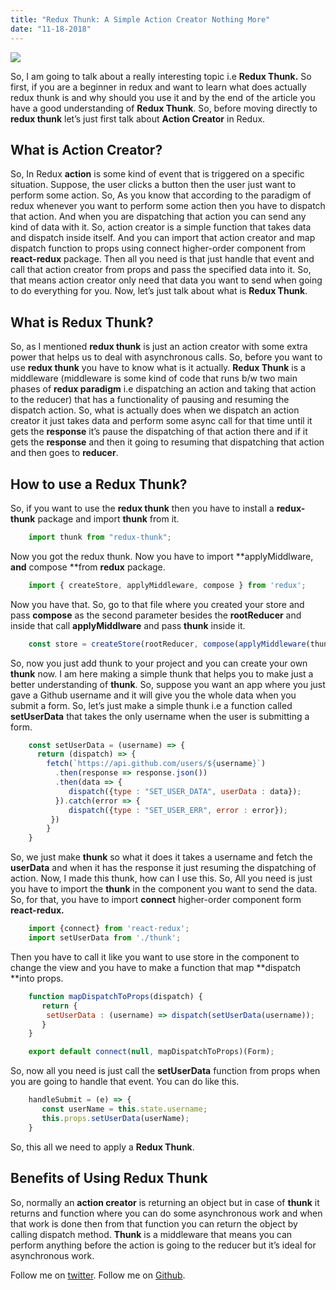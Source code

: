 ```yaml
---
title: "Redux Thunk: A Simple Action Creator Nothing More"
date: "11-18-2018"
---
```



![](https://images.unsplash.com/photo-1508522109214-4df07c2e9d90)

So, I am going to talk about a really interesting topic i.e **Redux Thunk.** So first, if you are a beginner in redux and want to learn what does actually redux thunk is and why should you use it and by the end of the article you have a good understanding of **Redux Thunk**. So, before moving directly to **redux thunk** let’s just first talk about **Action Creator** in Redux.

## **What is Action Creator?**

So, In Redux **action** is some kind of event that is triggered on a specific situation. Suppose, the user clicks a button then the user just want to perform some action. So, As you know that according to the paradigm of redux whenever you want to perform some action then you have to dispatch that action. And when you are dispatching that action you can send any kind of data with it. So, action creator is a simple function that takes data and dispatch inside itself. And you can import that action creator and map dispatch function to props using connect higher-order component from **react-redux** package. Then all you need is that just handle that event and call that action creator from props and pass the specified data into it. So, that means action creator only need that data you want to send when going to do everything for you.
Now, let’s just talk about what is **Redux Thunk**.

## What is Redux Thunk?

So, as I mentioned **redux thunk** is just an action creator with some extra power that helps us to deal with asynchronous calls. So, before you want to use **redux thunk** you have to know what is it actually. **Redux Thunk** is a middleware (middleware is some kind of code that runs b/w two main phases of **redux paradigm** i.e dispatching an action and taking that action to the reducer) that has a functionality of pausing and resuming the dispatch action. So, what is actually does when we dispatch an action creator it just takes data and perform some async call for that time until it gets the **response** it’s pause the dispatching of that action there and if it gets the **response** and then it going to resuming that dispatching that action and then goes to **reducer**.

## **How to use a Redux Thunk?**

So, if you want to use the **redux thunk** then you have to install a **redux-thunk** package and import **thunk** from it.

```js
    import thunk from "redux-thunk";
```

Now you got the redux thunk. Now you have to import **applyMiddlware, **and** compose **from **redux** package.

```js
    import { createStore, applyMiddleware, compose } from 'redux';
```

Now you have that. So, go to that file where you created your store and pass **compose** as the second parameter besides the **rootReducer** and inside that call **applyMiddlware** and pass **thunk** inside it.

```js
    const store = createStore(rootReducer, compose(applyMiddleware(thunk)));
```

So, now you just add thunk to your project and you can create your own **thunk** now. I am here making a simple thunk that helps you to make just a better understanding of **thunk**.
So, suppose you want an app where you just gave a Github username and it will give you the whole data when you submit a form.
So, let’s just make a simple thunk i.e a function called **setUserData** that takes the only username when the user is submitting a form.

```js
    const setUserData = (username) => {
      return (dispatch) => {
        fetch(`https://api.github.com/users/${username}`)
          .then(response => response.json())
          .then(data => {
             dispatch({type : "SET_USER_DATA", userData : data});
          }).catch(error => {
             dispatch({type : "SET_USER_ERR", error : error});
         })
        }
    }
```

So, we just make **thunk** so what it does it takes a username and fetch the **userData** and when it has the response it just resuming the dispatching of action.
Now, I made this thunk, how can I use this.
So, All you need is just you have to import the **thunk** in the component you want to send the data.
So, for that, you have to import **connect** higher-order component form **react-redux.**

```js
    import {connect} from 'react-redux';
    import setUserData from './thunk';
```

Then you have to call it like you want to use store in the component to change the view and you have to make a function that map **dispatch **into props.

```js
    function mapDispatchToProps(dispatch) {
       return {
        setUserData : (username) => dispatch(setUserData(username));
       }
    }

    export default connect(null, mapDispatchToProps)(Form);
```

So, now all you need is just call the **setUserData** function from props when you are going to handle that event.
You can do like this.

```js
    handleSubmit = (e) => {
       const userName = this.state.username;
       this.props.setUserData(userName);
    }
```

So, this all we need to apply a **Redux Thunk**.

## Benefits of Using Redux Thunk

So, normally an **action creator** is returning an object but in case of **thunk** it returns and function where you can do some asynchronous work and when that work is done then from that function you can return the object by calling dispatch method. **Thunk** is a middleware that means you can perform anything before the action is going to the reducer but it’s ideal for asynchronous work.

Follow me on [twitter](https://twitter/am_prav_veen).
Follow me on [Github](https://github.com/praveen-me).
